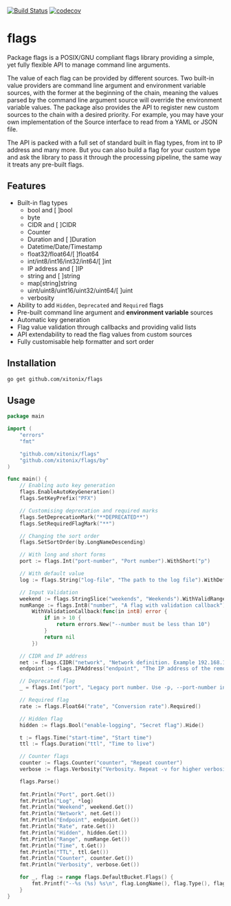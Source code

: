 [![Build Status](https://travis-ci.org/xitonix/flags.svg?branch=master)](https://travis-ci.org/xitonix/flags)
[![codecov](https://codecov.io/gh/xitonix/flags/branch/master/graph/badge.svg)](https://codecov.io/gh/xitonix/flags)
# flags

Package flags is a POSIX/GNU compliant flags library providing a simple, yet fully flexible API to manage command line arguments.

The value of each flag can be provided by different sources. Two built-in value providers are command line argument and environment variable sources, with the former at the beginning of the chain, meaning the values parsed by the command line argument source will override the environment variable values. The package also provides the API to register new custom sources to the chain with a desired priority. For example, you may have your own implementation of the Source interface to read from a YAML or JSON file.

The API is packed with a full set of standard built in flag types, from int to IP address and many more. But you can also build a flag for your custom type and ask the library to pass it through the processing pipeline, the same way it treats any pre-built flags.

## Features

- Built-in flag types
  - bool and [ ]bool
  - byte
  - CIDR and [ ]CIDR
  - Counter
  - Duration and [ ]Duration
  - Datetime/Date/Timestamp
  - float32/float64/[ ]float64
  - int/int8/int16/int32/int64/[ ]int
  - IP address and [ ]IP
  - string and [ ]string
  - map[string]string
  - uint/uint8/uint16/uint32/uint64/[ ]uint
  - verbosity
- Ability to add `Hidden`, `Deprecated` and `Required` flags
- Pre-built command line argument and **environment variable** sources
- Automatic key generation
- Flag value validation through callbacks and providing valid lists
- API extendability to read the flag values from custom sources
- Fully customisable help formatter and sort order

## Installation

```bash
go get github.com/xitonix/flags
```



## Usage

```go
package main

import (
	"errors"
	"fmt"

	"github.com/xitonix/flags"
	"github.com/xitonix/flags/by"
)

func main() {
	// Enabling auto key generation
	flags.EnableAutoKeyGeneration()
	flags.SetKeyPrefix("PFX")

	// Customising deprecation and required marks
	flags.SetDeprecationMark("**DEPRECATED**")
	flags.SetRequiredFlagMark("**")

	// Changing the sort order
	flags.SetSortOrder(by.LongNameDescending)

	// With long and short forms
	port := flags.Int("port-number", "Port number").WithShort("p")

	// With default value
	log := flags.String("log-file", "The path to the log file").WithDefault("/var/log/service.log").Var()

	// Input Validation
	weekend := flags.StringSlice("weekends", "Weekends").WithValidRange(true, "Sat, Sun").WithTrimming()
	numRange := flags.Int8("number", "A flag with validation callback").
		WithValidationCallback(func(in int8) error {
			if in > 10 {
				return errors.New("--number must be less than 10")
			}
			return nil
		})

	// CIDR and IP address
	net := flags.CIDR("network", "Network definition. Example 192.168.1.1/16")
	endpoint := flags.IPAddress("endpoint", "The IP address of the remote server")

	// Deprecated flag
	_ = flags.Int("port", "Legacy port number. Use -p, --port-number instead").MarkAsDeprecated()

	// Required flag
	rate := flags.Float64("rate", "Conversion rate").Required()

	// Hidden flag
	hidden := flags.Bool("enable-logging", "Secret flag").Hide()

	t := flags.Time("start-time", "Start time")
	ttl := flags.Duration("ttl", "Time to live")

	// Counter flags
	counter := flags.Counter("counter", "Repeat counter")
	verbose := flags.Verbosity("Verbosity. Repeat -v for higher verbosity levels. Example -vv")

	flags.Parse()
  
	fmt.Println("Port", port.Get())
	fmt.Println("Log", *log)
	fmt.Println("Weekend", weekend.Get())
	fmt.Println("Network", net.Get())
	fmt.Println("Endpoint", endpoint.Get())
	fmt.Println("Rate", rate.Get())
	fmt.Println("Hidden", hidden.Get())
	fmt.Println("Range", numRange.Get())
	fmt.Println("Time", t.Get())
	fmt.Println("TTL", ttl.Get())
	fmt.Println("Counter", counter.Get())
	fmt.Println("Verbosity", verbose.Get())

	for _, flag := range flags.DefaultBucket.Flags() {
		fmt.Printf("--%s (%s) %s\n", flag.LongName(), flag.Type(), flag.Usage())
	}
}

```


